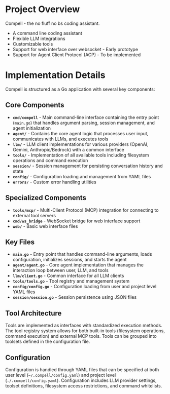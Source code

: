# Project Overview
Compell - the no fluff no bs coding assistant.
- A command line coding assistant
- Flexible LLM integrations
- Customizable tools
- Support for web interface over websocket - Early prototype
- Support for Agent Client Protocol (ACP) - To be implemented

# Implementation Details

Compell is structured as a Go application with several key components:

## Core Components

- **`cmd/compell`** - Main command-line interface containing the entry point (`main.go`) that handles argument parsing, session management, and agent initialization
- **`agent/`** - Contains the core agent logic that processes user input, communicates with LLMs, and executes tools
- **`llm/`** - LLM client implementations for various providers (OpenAI, Gemini, Anthropic/Bedrock) with a common interface
- **`tools/`** - Implementation of all available tools including filesystem operations and command execution
- **`session/`** - Session management for persisting conversation history and state
- **`config/`** - Configuration loading and management from YAML files
- **`errors/`** - Custom error handling utilities

## Specialized Components

- **`tools/mcp/`** - Multi-Client Protocol (MCP) integration for connecting to external tool servers
- **`cmd/ws_bridge`** - WebSocket bridge for web interface support
- **`web/`** - Basic web interface files

## Key Files

- **`main.go`** - Entry point that handles command-line arguments, loads configuration, initializes sessions, and starts the agent
- **`agent/agent.go`** - Core agent implementation that manages the interaction loop between user, LLM, and tools
- **`llm/client.go`** - Common interface for all LLM clients
- **`tools/tools.go`** - Tool registry and management system
- **`config/config.go`** - Configuration loading from user and project level YAML files
- **`session/session.go`** - Session persistence using JSON files

## Tool Architecture

Tools are implemented as interfaces with standardized execution methods. The tool registry system allows for both built-in tools (filesystem operations, command execution) and external MCP tools. Tools can be grouped into toolsets defined in the configuration file.

## Configuration

Configuration is handled through YAML files that can be specified at both user level (`~/.compell/config.yaml`) and project level (`./.compell/config.yaml`). Configuration includes LLM provider settings, toolset definitions, filesystem access restrictions, and command whitelists.
